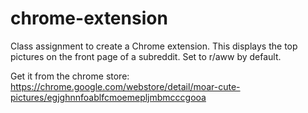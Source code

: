 # chrome-extension

Class assignment to create a Chrome extension. This displays the top pictures on the front page of a subreddit. Set to r/aww by default.

Get it from the chrome store: https://chrome.google.com/webstore/detail/moar-cute-pictures/egjghnnfoablfcmoemepljmbmcccgooa
